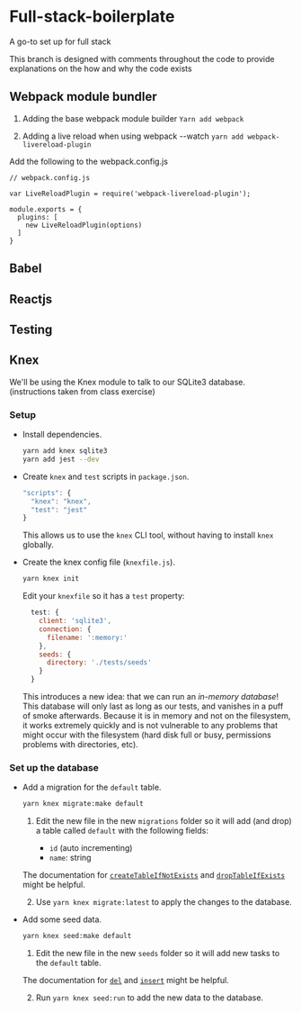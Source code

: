 # Full-stack-boilerplate
A go-to set up for full stack

This branch is designed with comments throughout the code to provide explanations on the how and why the code exists

## Webpack module bundler
1.  Adding the base webpack module builder
  ```Yarn add webpack```

2. Adding a live reload when using webpack --watch
  ```yarn add webpack-livereload-plugin```

Add the following to the webpack.config.js

  ```
  // webpack.config.js
  
  var LiveReloadPlugin = require('webpack-livereload-plugin');
  
  module.exports = {
    plugins: [
      new LiveReloadPlugin(options)
    ]
  }
  ```

  ## Babel



  ## Reactjs



  ## Testing



  ## Knex

We'll be using the Knex module to talk to our SQLite3 database. (instructions taken from class exercise)


### Setup

* Install dependencies.

  ```sh
  yarn add knex sqlite3
  yarn add jest --dev
  ```

* Create `knex` and `test` scripts in `package.json`.

  ```js
  "scripts": {
    "knex": "knex",
    "test": "jest"
  }
  ```

  This allows us to use the `knex` CLI tool, without having to install `knex` globally.

* Create the knex config file (`knexfile.js`).

  ```sh
  yarn knex init
  ```

  Edit your `knexfile` so it has a `test` property:

  ```js
    test: {
      client: 'sqlite3',
      connection: {
        filename: ':memory:'
      },
      seeds: {
        directory: './tests/seeds'
      }
    }
  ```

  This introduces a new idea: that we can run an _in-memory database_! This database will only last as long as our tests, and vanishes in a puff of smoke afterwards. Because it is in memory and not on the filesystem, it works extremely quickly and is not vulnerable to any problems that might occur with the filesystem (hard disk full or busy, permissions problems with directories, etc).


### Set up the database

* Add a migration for the `default` table.

  ```sh
  yarn knex migrate:make default
  ```

  1. Edit the new file in the new `migrations` folder so it will add (and drop) a table called `default` with the following fields:

      * `id` (auto incrementing)
      * `name`: string

  The documentation for [`createTableIfNotExists`](http://knexjs.org/#Schema-createTableIfNotExists) and [`dropTableIfExists`](http://knexjs.org/#Schema-dropTableIfExists) might be helpful.

  2. Use `yarn knex migrate:latest` to apply the changes to the database.

* Add some seed data.

  ```sh
  yarn knex seed:make default
  ```

  1. Edit the new file in the new `seeds` folder so it will add new tasks to the `default` table.

  The documentation for [`del`](http://knexjs.org/#Builder-del%20/%20delete) and [`insert`](http://knexjs.org/#Builder-insert) might be helpful.

  2. Run `yarn knex seed:run` to add the new data to the database.




